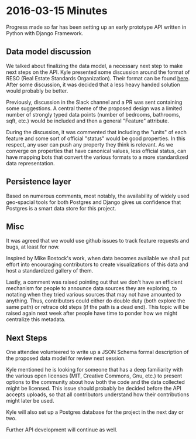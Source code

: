 # 2016-03-15 Minutes

Progress made so far has been setting up an early prototype API written in Python with Django Framework.  

## Data model discussion

We talked about finalizing the data model, a necessary next step to make next steps on the API.  Kyle presented some discussion around the format of RESO (Real Estate Standards Organization).  Their format can be found [here](https://reso.memberclicks.net/assets/Certifications/resodatadictionarycertificationoverview_v1.4.0_2015_0723.pdf).  After some discussion, it was decided that a less heavy handed solution would probably be better.

Previously, discussion in the Slack channel and a PR was sent containing some suggestions.  A central theme of the proposed design was a limited number of strongly typed data points (number of bedrooms, bathrooms, sqft, etc.) would be included and then a general "Feature" attribute.

During the discussion, it was commented that including the "units" of each feature and some sort of official "status" would be good properties.  In this respect, any user can push any property they think is relevant.  As we converge on properties that have canonical values, less official status, can have mapping bots that convert the various formats to a more standardized data representation.

## Persistence layer

Based on numerous comments, most notably, the availability of widely used geo-spacial tools for both Postgres and Django gives us confidence that Postgres is a smart data store for this project.

## Misc

It was agreed that we would use github issues to track feature requests and bugs, at least for now.

Inspired by Mike Bostock's work, when data becomes available we shall put effort into encouraging contributors to create visualizations of this data and host a standardized gallery of them.

Lastly, a comment was raised pointing out that we don't have an efficient mechanism for people to announce data sources they are exploring, to notating when they tried various sources that may not have amounted to anything.  Thus, contributors could either do double duty (both explore the same path) or retrace old steps (if the path is a dead end).  This topic will be raised again next week after people have time to ponder how we might centralize this metadata.

## Next Steps

One attendee volunteered to write up a JSON Schema formal description of the proposed data model for review next session.

Kyle mentioned he is looking for someone that has a deep familiarity with the various open licenses (MIT, Creative Commons, Gnu, etc.) to present options to the community about how both the code and the data collected might be licensed.  This issue should probably be decided before the API accepts uploads, so that all contributors understand how their contributions might later be used.

Kyle will also set up a Postgres database for the project in the next day or two.

Further API development will continue as well.

